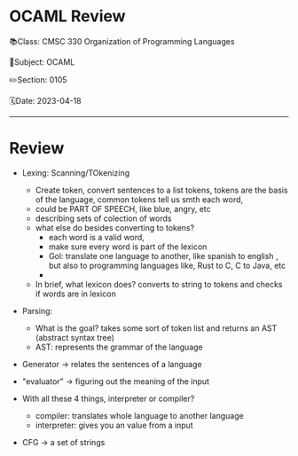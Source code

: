 # OCAML Review

📚Class: CMSC 330 Organization of Programming Languages 

📓Subject: OCAML 

✏️Section: 0105 

🗓️Date: 2023-04-18

---

# Review

- Lexing: Scanning/TOkenizing
	- Create token, convert sentences to a list tokens, tokens are the basis of the language, common tokens tell us smth each word, 
	- could be PART OF SPEECH, like blue, angry, etc
	- describing sets of colection of words
	- what else do besides converting to tokens?
		- each word is a valid word, 
		- make sure every word is part of the lexicon
		- Gol: translate one language to another, like spanish to english , but also to programming languages like, Rust to C, C to Java, etc
		- 
	- In brief, what lexicon does? converts to string to tokens and checks if words are in lexicon
- Parsing:
	- What is the goal? takes some sort of token list and returns an AST (abstract syntax tree) 
	- AST: represents the grammar of the language
- Generator -> relates the sentences of a language
- "evaluator" -> figuring out the meaning of the input
- With all these 4 things, interpreter or compiler? 
	- compiler: translates whole language to another language
	- interpreter: gives you an value from a input


- CFG -> a set of strings